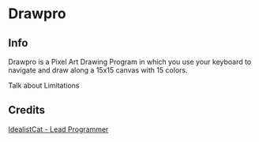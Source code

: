 # Drawpro

## Info
Drawpro is a Pixel Art Drawing Program in which
you use your keyboard to navigate and draw along a 15x15 canvas with 15 colors.

Talk about Limitations

## Credits
[IdealistCat - Lead Programmer](https://github.com/IdealistCat)
